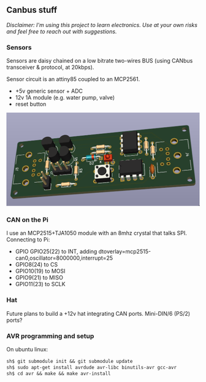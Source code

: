 ## Canbus stuff
*Disclaimer: I'm using this project to learn electronics. Use at your own risks and feel free
to reach out with suggestions.*

### Sensors
Sensors are daisy chained on a low bitrate two-wires BUS
(using CANbus transceiver & protocol, at 20kbps).

Sensor circuit is an attiny85 coupled to an MCP2561.
 * +5v generic sensor + ADC
 * 12v 1A module (e.g. water pump, valve)
 * reset button

![Overview of PCB](./pcb.png)

### CAN on the Pi
I use an MCP2515+TJA1050 module with an 8mhz crystal that talks SPI.
Connecting to Pi:
 * GPIO GPIO25(22) to INT, adding dtoverlay=mcp2515-can0,oscillator=8000000,interrupt=25
 * GPIO8(24) to CS
 * GPIO10(19) to MOSI
 * GPIO9(21) to MISO
 * GPIO11(23) to SCLK

### Hat
Future plans to build a +12v hat integrating CAN ports. Mini-DIN/6 (PS/2) ports?

### AVR programming and setup
On ubuntu linux:
```
sh$ git submodule init && git submodule update
sh$ sudo apt-get install avrdude avr-libc binutils-avr gcc-avr
sh$ cd avr && make && make avr-install
```
